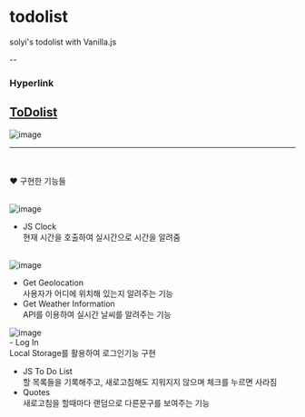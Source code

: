 # todolist
 solyi's todolist with Vanilla.js</br>
 
 --
### Hyperlink
[ToDolist](https://soyikimm.github.io/todolist/)
--

 
![image](https://user-images.githubusercontent.com/89246392/144338186-acd4f87f-3779-40b2-bc78-ab64a573f9ac.png)

<hr>
</br></br>
♥ 구현한 기능들</br></br>

![image](https://user-images.githubusercontent.com/89246392/144337796-664e5172-afdf-41b7-a06a-520b6641bc6a.png)</br>
- JS Clock</br>
  현재 시간을 호출하여 실시간으로 시간을 알려줌</br></br>


![image](https://user-images.githubusercontent.com/89246392/144337872-9aa268cc-02d9-4d8e-875f-74213d353469.png)</br>
- Get Geolocation</br>
  사용자가 어디에 위치해 있는지 알려주는 기능
- Get Weather Information</br>
  API를 이용하여 실시간 날씨를 알려주는 기능

![image](https://user-images.githubusercontent.com/89246392/144338992-570cafba-c275-4252-a619-d72d5e35a75f.png)
</br>- Log In </br>
 Local Storage를 활용하여 로그인기능 구현
- JS To Do List</br>
  할 목록들을 기록해주고, 새로고침해도 지워지지 않으며 체크를 누르면 사라짐
- Quotes</br>
새로고침을 할때마다 랜덤으로 다른문구를 보여주는 기능</br></br>
